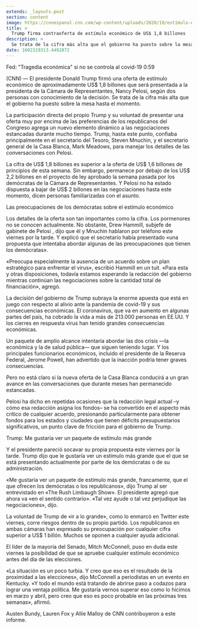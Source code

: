 ```yaml
--- 
extends: _layouts.post 
section: content 
image: https://cnnespanol.cnn.com/wp-content/uploads/2020/10/estímulo-económico-trump-pelosi.jpg?quality=100&strip=info 
title: > 
  Trump firma contraoferta de estímulo económico de US$ 1,8 billones 
description: > 
  Se trata de la cifra más alta que el gobierno ha puesto sobre la mesa hasta el momento.La cifra de US$ 1,8 billones es superior a la oferta de US$ 1,6 billones de principios de esta semana.Sin embargo, permanece por debajo de los US$ 2,2 billones en el proyecto de ley aprobado la semana pasada por los demócratas de la Cámara de Representantes.Trump: Me gustaría ver un paquete de estímulo más grandeY el presidente pareció socavar su propia propuesta este viernes por la tarde.Trump dijo que le gustaría ver un estímulo más grande que el que se está presentando actualmente por parte de los demócratas o de su administración. 
date: 1602319313.4492872 
--- 
```

Fed: "Tragedia económica" si no se controla al covid-19 0:59

(CNN) — El presidente Donald Trump firmó una oferta de estímulo económico de aproximadamente US$ 1,8 billones que será presentada a la presidenta de la Cámara de Representantes, Nancy Pelosi, según dos personas con conocimiento de la decisión. Se trata de la cifra más alta que el gobierno ha puesto sobre la mesa hasta el momento.

La participación directa del propio Trump y su voluntad de presentar una oferta muy por encima de las preferencias de los republicanos del Congreso agrega un nuevo elemento dinámico a las negociaciones estancadas durante mucho tiempo. Trump, hasta este punto, confiaba principalmente en el secretario del Tesoro, Steven Mnuchin, y el secretario general de la Casa Blanca, Mark Meadows, para manejar los detalles de las conversaciones con Pelosi.

La cifra de US$ 1,8 billones es superior a la oferta de US$ 1,6 billones de principios de esta semana. Sin embargo, permanece por debajo de los US$ 2,2 billones en el proyecto de ley aprobado la semana pasada por los demócratas de la Cámara de Representantes. Y Pelosi no ha estado dispuesta a bajar de US$ 2 billones en las negociaciones hasta este momento, dicen personas familiarizadas con el asunto.

Las preocupaciones de los demócratas sobre el estímulo económico

Los detalles de la oferta son tan importantes como la cifra. Los pormenores no se conocen actualmente. No obstante, Drew Hammill, subjefe de gabinete de Pelosi , dijo que él y Mnuchin hablaron por teléfono este viernes por la tarde. Y explicó que el secretario había presentado «una propuesta que intentaba abordar algunas de las preocupaciones que tienen los demócratas».

«Preocupa especialmente la ausencia de un acuerdo sobre un plan estratégico para enfrentar el virus», escribió Hammill en un tuit. «Para esta y otras disposiciones, todavía estamos esperando la redacción del gobierno mientras continúan las negociaciones sobre la cantidad total de financiación», agregó.

La decisión del gobierno de Trump subraya la enorme apuesta que está en juego con respecto al alivio ante la pandemia de covid-19 y sus consecuencias económicas. El coronavirus, que va en aumento en algunas partes del país, ha cobrado la vida a más de 213.000 personas en EE.UU. Y los cierres en respuesta virus han tenido grandes consecuencias económicas.

Un paquete de amplio alcance intentaría abordar las dos crisis ––la económica y la de salud pública–– que siguen teniendo lugar. Y los principales funcionarios económicos, incluido el presidente de la Reserva Federal, Jerome Powell, han advertido que la inacción podría tener graves consecuencias.

Pero no está claro si la nueva oferta de la Casa Blanca conducirá a un gran avance en las conversaciones que durante meses han permanecido estancadas.

Pelosi ha dicho en repetidas ocasiones que la redacción legal actual –y cómo esa redacción asigna los fondos– se ha convertido en el aspecto más crítico de cualquier acuerdo, presionando particularmente para obtener fondos para los estados y ciudades que tienen déficits presupuestarios significativos, un punto clave de fricción para el gobierno de Trump.

Trump: Me gustaría ver un paquete de estímulo más grande

Y el presidente pareció socavar su propia propuesta este viernes por la tarde. Trump dijo que le gustaría ver un estímulo más grande que el que se está presentando actualmente por parte de los demócratas o de su administración.

«Me gustaría ver un paquete de estímulo más grande, francamente, que el que ofrecen los demócratas o los republicanos», dijo Trump al ser entrevistado en «The Rush Limbaugh Show». El presidente agregó que ahora va «en el sentido contrario». «Tal vez ayude o tal vez perjudique las negociaciones», dijo.

La voluntad de Trump de «ir a lo grande», como lo enmarcó en Twitter este viernes, corre riesgos dentro de su propio partido. Los republicanos en ambas cámaras han expresado su preocupación por cualquier cifra superior a US$ 1 billón. Muchos se oponen a cualquier ayuda adicional.

El líder de la mayoría del Senado, Mitch McConnell, puso en duda este viernes la posibilidad de que se apruebe cualquier estímulo económico antes del día de las elecciones.

«La situación es un poco turbia. Y creo que eso es el resultado de la proximidad a las elecciones», dijo McConnell a periodistas en un evento en Kentucky. «Y todo el mundo está tratando de abrirse paso a codazos para lograr una ventaja política. Me gustaría vernos superar eso como lo hicimos en marzo y abril, pero creo que eso es poco probable en las próximas tres semanas», afirmó.

Austen Bundy, Lauren Fox y Allie Malloy de CNN contribuyeron a este informe.
